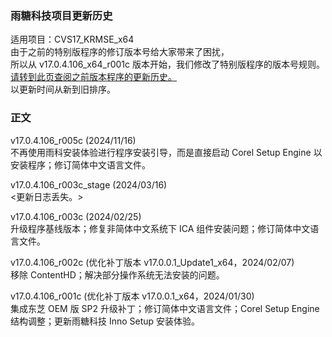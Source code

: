 ### 雨糖科技项目更新历史
适用项目：CVS17_KRMSE_x64<br>
由于之前的特别版程序的修订版本号给大家带来了困扰，<br>
所以从 v17.0.4.106_x64_r001c 版本开始，我们修改了特别版程序的版本号规则。<br>
[请转到此页查阅之前版本程序的更新历史。](https://github.com/RainCandyTech/RCProject_UpdateHistory/blob/main/CVS17_KRMSE_Legacy.md)<br>
以更新时间从新到旧排序。
### 正文
v17.0.4.106_r005c (2024/11/16)<br>
不再使用雨科安装体验进行程序安装引导，而是直接启动 Corel Setup Engine 以安装程序；修订简体中文语言文件。

v17.0.4.106_r003c_stage (2024/03/16)<br>
<更新日志丢失。>

v17.0.4.106_r003c (2024/02/25)<br>
升级程序基线版本；修复非简体中文系统下 ICA 组件安装问题；修订简体中文语言文件。

v17.0.4.106_r002c (优化补丁版本 v17.0.0.1_Update1_x64，2024/02/07)<br>
移除 ContentHD；解决部分操作系统无法安装的问题。

v17.0.4.106_r001c (优化补丁版本 v17.0.0.1_x64，2024/01/30)<br>
集成东芝 OEM 版 SP2 升级补丁；修订简体中文语言文件；Corel Setup Engine 结构调整；更新雨糖科技 Inno Setup 安装体验。

